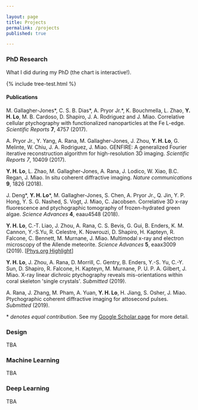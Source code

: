 ```yaml
---

layout: page
title: Projects
permalink: /projects
published: true

---
```


### PhD Research

What I did during my PhD (the chart is interactive!).

<!-- ![jpg](/assets/images/phd-history.jpg){:width="100%"} -->
{% include tree-test.html %}

#### Publications

M. Gallagher-Jones\*, C. S. B. Dias\*, A. Pryor Jr.\*, K. Bouchmella, L. Zhao, __Y. H. Lo__, M. B. Cardoso, D. Shapiro, J. A. Rodriguez and J. Miao. Correlative cellular ptychography with functionalized nanoparticles at the Fe L-edge. _Scientific Reports_ __7__, 4757 (2017).

A. Pryor Jr., Y. Yang, A. Rana, M. Gallagher-Jones, J. Zhou, __Y. H. Lo__, G. Melinte, W. Chiu, J. A. Rodriguez, J. Miao. GENFIRE: A generalized Fourier iterative reconstruction algorithm for high-resolution 3D imaging. _Scientific Reports_ _7_, 10409 (2017).

__Y. H. Lo__, L. Zhao, M. Gallagher-Jones, A. Rana, J. Lodico, W. Xiao, B.C. Regan, J. Miao. In situ coherent diffractive imaging. _Nature communications_ __9__, 1826 (2018).

J. Deng\*, __Y. H. Lo__\*, M. Gallagher-Jones, S. Chen, A. Pryor Jr., Q. Jin, Y. P. Hong, Y. S. G. Nashed, S. Vogt, J. Miao, C. Jacobsen. Correlative 3D x-ray fluorescence and ptychographic tomography of frozen-hydrated green algae. _Science Advances_ __4__, eaau4548 (2018).

__Y. H. Lo__, C.-T. Liao, J. Zhou, A. Rana, C. S. Bevis, G. Gui, B. Enders, K. M. Cannon, Y.-S.Yu, R. Celestre, K. Nowrouzi, D. Shapiro, H. Kapteyn, R. Falcone, C. Bennett, M. Murnane, J. Miao. Multimodal x-ray and electron microscopy of the Allende meteorite. _Science Advances_ __5__, eaax3009 (2019). [[Phys.org Highlight](https://phys.org/news/2019-09-multimodal-x-ray-electron-microscopy-allende.html)]

__Y. H. Lo__, J. Zhou, A. Rana, D. Morrill, C. Gentry, B. Enders, Y.-S. Yu, C.-Y. Sun, D. Shapiro, R. Falcone, H. Kapteyn, M. Murnane, P. U. P. A. Gilbert, J. Miao. X-ray linear dichroic ptychography reveals mis-orientations within coral skeleton 'single crystals'. _Submitted_ (2019).

A. Rana, J. Zhang, M. Pham, A. Yuan, __Y. H. Lo__, H. Jiang, S. Osher, J. Miao. Ptychographic coherent diffractive imaging for attosecond pulses. _Submitted_ (2019).

\* _denotes equal contribution_. See my [Google Scholar page](https://scholar.google.com/citations?user=L_oHzBUAAAAJ&hl=en) for more detail.

### Design

TBA

### Machine Learning

TBA

### Deep Learning

TBA


